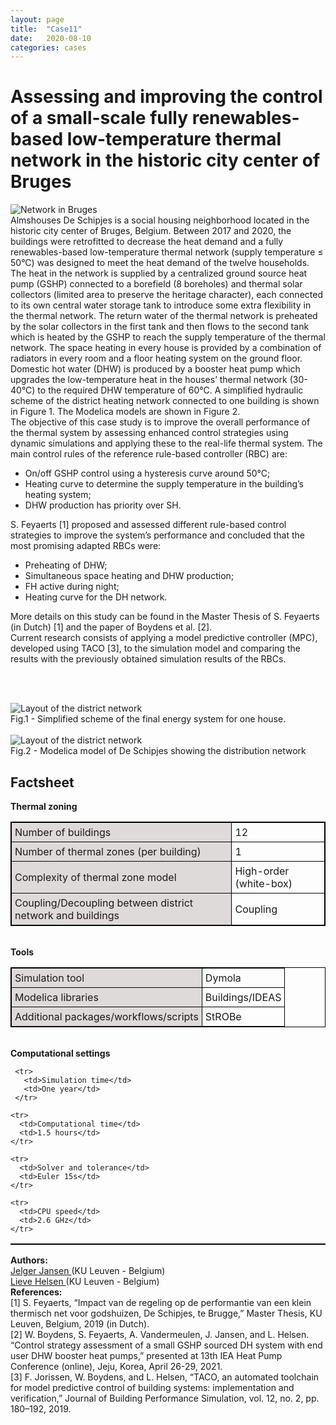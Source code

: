 ```yaml
---
layout: page
title:  "Case11"
date:   2020-08-10
categories: cases
---
```


<meta name="viewport" content="width=device-width, initial-scale=1">
<link rel="stylesheet" href="{{ site.url }}/assets/css/case1.css">



<div class="box">


<div class="title">
<h1>
Assessing and improving the control of a small-scale fully renewables-based low-temperature thermal network in the historic city center of Bruges
</h1>
</div>

<div>
<img class="center_s" src="{{ site.url }}/assets/img/img_cs12a.png" alt="Network in Bruges">
</div>

<div class="text">
Almshouses De Schipjes is a social housing neighborhood located in the historic city center of Bruges, Belgium. Between 2017 and 2020, the buildings were retrofitted to decrease the heat demand and a fully renewables-based low-temperature thermal network (supply temperature ≤ 50°C) was designed to meet the heat demand of the twelve households. The heat in the network is supplied by a centralized ground source heat pump (GSHP) connected to a borefield (8 boreholes) and thermal solar collectors (limited area to preserve the heritage character), each connected to its own central water storage tank to introduce some extra flexibility in the thermal network. The return water of the thermal network is preheated by the solar collectors in the  first tank and then flows to the second tank which is heated by the GSHP to reach the supply temperature of the thermal network. The space heating in every house is provided by a combination of radiators in every room and a floor heating system on the ground floor. Domestic hot water (DHW) is produced by a booster heat pump which upgrades the low-temperature heat in the houses’ thermal network (30-40°C) to the required DHW temperature of 60°C. A simplified hydraulic scheme of the district heating network connected to one building is shown in Figure 1. The Modelica models are shown in Figure 2.<br>
The objective of this case study is to improve the overall performance of the thermal system by assessing enhanced control strategies using dynamic simulations and applying these to the real-life thermal system. The main control rules of the reference rule-based controller (RBC) are:
<ul>
  <li>On/off GSHP control using a hysteresis curve around 50°C;</li>
  <li>Heating curve to determine the supply temperature in the building’s heating system;</li>
  <li>DHW production has priority over SH.</li>
</ul>
S. Feyaerts [1] proposed and assessed different rule-based control strategies to improve the system’s performance and concluded that the most promising adapted RBCs were:
<ul>
  <li>Preheating of DHW;</li>
  <li>Simultaneous space heating and DHW production;</li>
  <li>FH active during night;</li>
  <li>Heating curve for the DH network.</li>
</ul>
More details on this study can be found in the Master Thesis of S. Feyaerts (in Dutch) [1] and the paper of Boydens et al. [2].<br>
Current research consists of applying a model predictive controller (MPC), developed using TACO [3], to the simulation model and comparing the results with the previously obtained simulation results of the RBCs.


<br><br>
<div>
<img class="center_b" src="{{ site.url }}/assets/img/img_cs12c.png" alt="Layout of the district network">
<figcaption>Fig.1 - Simplified scheme of the final energy system for one house.</figcaption>
</div>

<br>
<div>
<img class="center_m" src="{{ site.url }}/assets/img/img_cs12b_small_clean.png" alt="Layout of the district network">
<figcaption>Fig.2 - Modelica model of De Schipjes showing the distribution network </figcaption>
</div>



</div>

<div class="text">
<head>
<style>
table, th, td {
  border: 1px solid black;
  border-collapse: collapse;
}
th, td {
  padding: 5px;
}
th {
  text-align: left;
}
</style>
</head>
<body>

<h2>Factsheet</h2>


<table style="width:100%">
<b>Thermal zoning</b>
<colgroup>
   <col span="1" style="background-color:#DEDAD9">
 </colgroup>

  <tr>
    <td>Number of buildings</td>
    <td>12</td>
  </tr>

  <tr>
    <td>Number of thermal zones (per building)</td>
    <td>1</td>
  </tr>

  <tr>
    <td>Complexity of thermal zone model</td>
    <td>High-order (white-box)</td>
  </tr>

  <tr>
    <td>Coupling/Decoupling between district network and buildings</td>
    <td>Coupling</td>
  </tr>
</table>
<br>
  <table style="width:100%">
  <b>Tools</b>
  <colgroup>
     <col span="1" style="background-color:#DEDAD9">
   </colgroup>

   <tr>
     <td>Simulation tool</td>
     <td>Dymola</td>
   </tr>

  <tr>
    <td>Modelica libraries</td>
    <td>Buildings/IDEAS</td>
  </tr>

  <tr>
    <td>Additional packages/workflows/scripts</td>
    <td>StROBe</td>
  </tr>
  </table>

  <br>
    <table style="width:100%">
    <b>Computational settings</b>
    <colgroup>
       <col span="1" style="background-color:#DEDAD9">
     </colgroup>

     <tr>
       <td>Simulation time</td>
       <td>One year</td>
     </tr>

    <tr>
      <td>Computational time</td>
      <td>1.5 hours</td>
    </tr>

    <tr>
      <td>Solver and tolerance</td>
      <td>Euler 15s</td>
    </tr>

    <tr>
      <td>CPU speed</td>
      <td>2.6 GHz</td>
    </tr>


</table>

</body>
</div>


<div class="subtitle">
<b>Authors:</b><br>
<a href="mailto:jelger.jansen@kuleuven.be">Jelger Jansen </a> (KU Leuven - Belgium)<br>
<a href="mailto:lieve.helsen@kuleuven.be">Lieve Helsen </a> (KU Leuven - Belgium)<br>
</div>

<div class="subtitle">
<b>References:</b><br>
[1] S. Feyaerts, “Impact van de regeling op de performantie van een klein thermisch net voor godshuizen, De Schipjes, te Brugge,” Master Thesis, KU Leuven, Belgium, 2019 (in Dutch).<br>
[2] W. Boydens, S. Feyaerts, A. Vandermeulen, J. Jansen, and L. Helsen. “Control strategy assessment of a small GSHP sourced DH system with end user DHW booster heat pumps,” presented at 13th IEA Heat Pump Conference (online), Jeju, Korea, April 26-29, 2021.<br>
[3] F. Jorissen, W. Boydens, and L. Helsen, “TACO, an automated toolchain for model predictive control of building systems: implementation and verification,” Journal of Building Performance Simulation, vol. 12, no. 2, pp. 180–192, 2019. <br>
</div>


</div>
